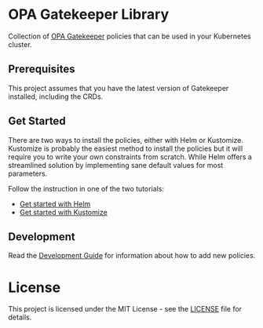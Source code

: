 # OPA Gatekeeper Library
Collection of [OPA Gatekeeper](https://github.com/open-policy-agent/gatekeeper) policies that can be used in your Kubernetes cluster.

## Prerequisites
This project assumes that you have the latest version of Gatekeeper installed, including the CRDs.

## Get Started
There are two ways to install the policies, either with Helm or Kustomize. Kustomize is probably the easiest method to install the
policies but it will require you to write your own constraints from scratch. While Helm offers a streamlined solution by implementing
sane default values for most parameters.

Follow the instruction in one of the two tutorials:
* [Get started with Helm](./charts/gatekeeper-library)
* [Get started with Kustomize](./deploy)

## Development
Read the [Development Guide](./library) for information about how to add new policies.

# License
This project is licensed under the MIT License - see the [LICENSE](LICENSE) file for details.
